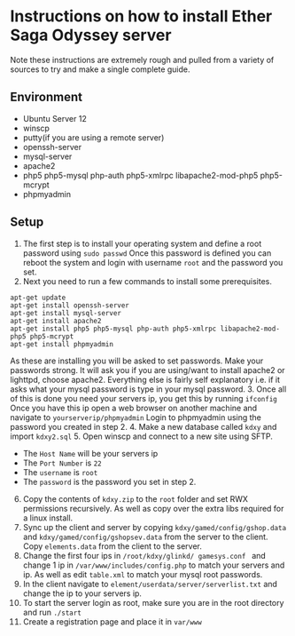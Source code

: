 # Instructions on how to install Ether Saga Odyssey server
Note these instructions are extremely rough and pulled from a variety of sources to try and make a single complete guide.
## Environment
 - Ubuntu Server 12
 - winscp
 - putty(if you are using a remote server)
 - openssh-server
 - mysql-server
 - apache2
 - php5 php5-mysql php-auth php5-xmlrpc libapache2-mod-php5 php5-mcrypt
 - phpmyadmin

## Setup
1. The first step is to install your operating system and define a root password using ``sudo passwd`` Once this password is defined you can reboot the system and login with username ``root`` and the password you set.
2. Next you need to run a few commands to install some prerequisites. 
```
apt-get update
apt-get install openssh-server
apt-get install mysql-server
apt-get install apache2
apt-get install php5 php5-mysql php-auth php5-xmlrpc libapache2-mod-php5 php5-mcrypt
apt-get install phpmyadmin
```
As these are installing you will be asked to set passwords. Make your passwords strong. It will ask you if you are using/want to install apache2 or lighttpd, choose apache2. Everything else is fairly self explanatory i.e. if it asks what your mysql password is type in your mysql password.
3. Once all of this is done you need your servers ip, you get this by running ``ifconfig`` Once you have this ip open a web browser on another machine and navigate to ``yourserverip/phpmyadmin`` Login to phpmyadmin using the password you created in step 2. 
4. Make a new database called ``kdxy`` and import ``kdxy2.sql``
5. Open winscp and connect to a new site using SFTP. 
 - The ``Host Name`` will be your servers ip
 - The ``Port Number`` is ``22``
 - The ``username`` is ``root`` 
 - The ``password`` is the password you set in step 2.
6. Copy the contents of ``kdxy.zip`` to the ``root`` folder and set RWX permissions recursively. As well as copy over the extra libs required for a linux install.
7. Sync up the client and server by copying ``kdxy/gamed/config/gshop.data`` and ``kdxy/gamed/config/gshopsev.data`` from the server to the client. Copy ``elements.data`` from the client to the server.
8. Change the first four ips in ``/root/kdxy/glinkd/ gamesys.conf `` and change 1 ip in ``/var/www/includes/config.php`` to match your servers and ip. As well as edit ``table.xml`` to match your mysql root passwords.
9. In the client navigate to ``element/userdata/server/serverlist.txt`` and change the ip to your servers ip.
10. To start the server login as root, make sure you are in the root directory and run ``./start``
11. Create a registration page and place it in ``var/www``